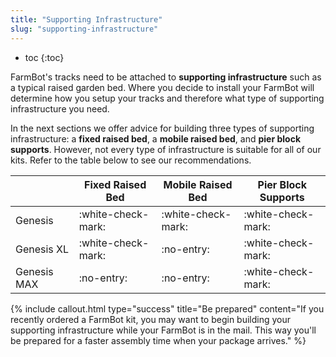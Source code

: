 ```yaml
---
title: "Supporting Infrastructure"
slug: "supporting-infrastructure"
---
```


* toc
{:toc}

FarmBot's tracks need to be attached to **supporting infrastructure** such as a typical raised garden bed. Where you decide to install your FarmBot will determine how you setup your tracks and therefore what type of supporting infrastructure you need.

In the next sections we offer advice for building three types of supporting infrastructure: a **fixed raised bed**, a **mobile raised bed**, and **pier block supports**. However, not every type of infrastructure is suitable for all of our kits. Refer to the table below to see our recommendations.

|                              |Fixed Raised Bed              |Mobile Raised Bed             |Pier Block Supports           |
|------------------------------|------------------------------|------------------------------|------------------------------|
|Genesis                       |:white-check-mark:            |:white-check-mark:            |:white-check-mark:
|Genesis XL                    |:white-check-mark:            |:no-entry:                    |:white-check-mark:
|Genesis MAX                   |:no-entry:                    |:no-entry:                    |:white-check-mark:



{%
include callout.html
type="success"
title="Be prepared"
content="If you recently ordered a FarmBot kit, you may want to begin building your supporting infrastructure while your FarmBot is in the mail. This way you'll be prepared for a faster assembly time when your package arrives."
%}

